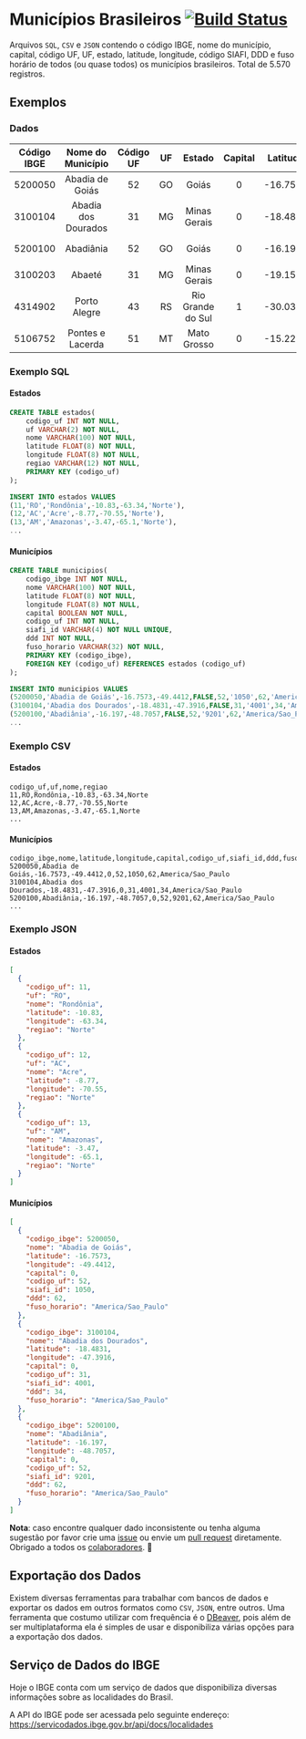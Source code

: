 # Municípios Brasileiros [![Build Status](https://img.shields.io/github/checks-status/kelvins/Municipios-Brasileiros/main)](https://github.com/kelvins/Municipios-Brasileiros/actions)

Arquivos `SQL`, `CSV` e `JSON` contendo o código IBGE, nome do município, capital, código UF, UF, estado, latitude, longitude, código SIAFI, DDD e fuso horário de todos (ou quase todos) os municípios brasileiros. Total de 5.570 registros.

## Exemplos

### Dados

| Código IBGE |  Nome do Município  | Código UF | UF  |      Estado       | Capital | Latitude | Longitude |    Região    | Código Siafi | DDD |    Fuso Horário     |
| :---------: | :-----------------: | :-------: | :-: | :---------------: | :-----: | :------: | :-------: | :----------: | :----------: | :-: | :-----------------: |
|   5200050   |   Abadia de Goiás   |    52     | GO  |       Goiás       |    0    | -16.7573 | -49.4412  | Centro-Oeste |     1050     | 62  |  America/Sao_Paulo  |
|   3100104   | Abadia dos Dourados |    31     | MG  |   Minas Gerais    |    0    | -18.4831 | -47.3916  |   Sudeste    |     4001     | 34  |  America/Sao_Paulo  |
|   5200100   |      Abadiânia      |    52     | GO  |       Goiás       |    0    | -16.1970 | -48.7057  | Centro-Oeste |     9201     | 62  |  America/Sao_Paulo  |
|   3100203   |       Abaeté        |    31     | MG  |   Minas Gerais    |    0    | -19.1551 | -45.4444  |   Sudeste    |     4003     | 37  |  America/Sao_Paulo  |
|   4314902   |    Porto Alegre     |    43     | RS  | Rio Grande do Sul |    1    | -30.0318 | -51.2065  |     Sul      |     8801     | 51  |  America/Sao_Paulo  |
|   5106752   |  Pontes e Lacerda   |    51     | MT  |    Mato Grosso    |    0    | -15.2219 | -59.3435  | Centro-Oeste |     8999     | 65  | America/Porto_Velho |

### Exemplo SQL

#### Estados

```sql
CREATE TABLE estados(
    codigo_uf INT NOT NULL,
    uf VARCHAR(2) NOT NULL,
    nome VARCHAR(100) NOT NULL,
    latitude FLOAT(8) NOT NULL,
    longitude FLOAT(8) NOT NULL,
    regiao VARCHAR(12) NOT NULL,
    PRIMARY KEY (codigo_uf)
);

INSERT INTO estados VALUES
(11,'RO','Rondônia',-10.83,-63.34,'Norte'),
(12,'AC','Acre',-8.77,-70.55,'Norte'),
(13,'AM','Amazonas',-3.47,-65.1,'Norte'),
...
```

#### Municípios

```sql
CREATE TABLE municipios(
    codigo_ibge INT NOT NULL,
    nome VARCHAR(100) NOT NULL,
    latitude FLOAT(8) NOT NULL,
    longitude FLOAT(8) NOT NULL,
    capital BOOLEAN NOT NULL,
    codigo_uf INT NOT NULL,
    siafi_id VARCHAR(4) NOT NULL UNIQUE,
    ddd INT NOT NULL,
    fuso_horario VARCHAR(32) NOT NULL,
    PRIMARY KEY (codigo_ibge),
    FOREIGN KEY (codigo_uf) REFERENCES estados (codigo_uf)
);

INSERT INTO municipios VALUES
(5200050,'Abadia de Goiás',-16.7573,-49.4412,FALSE,52,'1050',62,'America/Sao_Paulo'),
(3100104,'Abadia dos Dourados',-18.4831,-47.3916,FALSE,31,'4001',34,'America/Sao_Paulo'),
(5200100,'Abadiânia',-16.197,-48.7057,FALSE,52,'9201',62,'America/Sao_Paulo'),
...
```

### Exemplo CSV

#### Estados

```csv
codigo_uf,uf,nome,regiao
11,RO,Rondônia,-10.83,-63.34,Norte
12,AC,Acre,-8.77,-70.55,Norte
13,AM,Amazonas,-3.47,-65.1,Norte
...
```

#### Municípios

```csv
codigo_ibge,nome,latitude,longitude,capital,codigo_uf,siafi_id,ddd,fuso_horario
5200050,Abadia de Goiás,-16.7573,-49.4412,0,52,1050,62,America/Sao_Paulo
3100104,Abadia dos Dourados,-18.4831,-47.3916,0,31,4001,34,America/Sao_Paulo
5200100,Abadiânia,-16.197,-48.7057,0,52,9201,62,America/Sao_Paulo
...
```

### Exemplo JSON

#### Estados

```json
[
  {
    "codigo_uf": 11,
    "uf": "RO",
    "nome": "Rondônia",
    "latitude": -10.83,
    "longitude": -63.34,
    "regiao": "Norte"
  },
  {
    "codigo_uf": 12,
    "uf": "AC",
    "nome": "Acre",
    "latitude": -8.77,
    "longitude": -70.55,
    "regiao": "Norte"
  },
  {
    "codigo_uf": 13,
    "uf": "AM",
    "nome": "Amazonas",
    "latitude": -3.47,
    "longitude": -65.1,
    "regiao": "Norte"
  }
]
```

#### Municípios

```json
[
  {
    "codigo_ibge": 5200050,
    "nome": "Abadia de Goiás",
    "latitude": -16.7573,
    "longitude": -49.4412,
    "capital": 0,
    "codigo_uf": 52,
    "siafi_id": 1050,
    "ddd": 62,
    "fuso_horario": "America/Sao_Paulo"
  },
  {
    "codigo_ibge": 3100104,
    "nome": "Abadia dos Dourados",
    "latitude": -18.4831,
    "longitude": -47.3916,
    "capital": 0,
    "codigo_uf": 31,
    "siafi_id": 4001,
    "ddd": 34,
    "fuso_horario": "America/Sao_Paulo"
  },
  {
    "codigo_ibge": 5200100,
    "nome": "Abadiânia",
    "latitude": -16.197,
    "longitude": -48.7057,
    "capital": 0,
    "codigo_uf": 52,
    "siafi_id": 9201,
    "ddd": 62,
    "fuso_horario": "America/Sao_Paulo"
  }
]
```

**Nota**: caso encontre qualquer dado inconsistente ou tenha alguma sugestão por favor crie uma [issue](https://github.com/kelvins/Municipios-Brasileiros/issues) ou envie um [pull request](https://github.com/kelvins/Municipios-Brasileiros/pulls) diretamente. Obrigado a todos os [colaboradores](https://github.com/kelvins/Municipios-Brasileiros/graphs/contributors). :raised_hands:

## Exportação dos Dados

Existem diversas ferramentas para trabalhar com bancos de dados e exportar os dados em outros formatos como `CSV`, `JSON`, entre outros.
Uma ferramenta que costumo utilizar com frequência é o [DBeaver](https://dbeaver.io/), pois além de ser multiplataforma ela é simples de usar e disponibiliza várias opções para a exportação dos dados.

## Serviço de Dados do IBGE

Hoje o IBGE conta com um serviço de dados que disponibiliza diversas informações sobre as localidades do Brasil.

A API do IBGE pode ser acessada pelo seguinte endereço: https://servicodados.ibge.gov.br/api/docs/localidades
